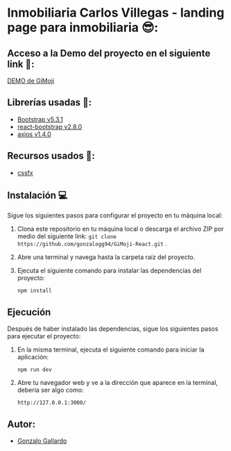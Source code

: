 # Inmobiliaria Carlos Villegas - landing page para inmobiliaria  😎:


## Acceso a la Demo del proyecto en el siguiente link 👀:

[DEMO de GiMoji](https://gimoji.netlify.app)

## Librerías usadas 📁:

- [Bootstrap v5.3.1](https://getbootstrap.com/)
- [react-bootstrap v2.8.0](https://react-bootstrap.netlify.app/)
- [axios v1.4.0](https://axios-http.com/)

## Recursos usados 📝:

- [cssfx](https://cssfx.netlify.app/)


## Instalación 💻

Sigue los siguientes pasos para configurar el proyecto en tu máquina local:

1. Clona este repositorio en tu máquina local o descarga el archivo ZIP por medio del siguiente link: `git clone https://github.com/gonzalogg94/GiMoji-React.git` .
2. Abre una terminal y navega hasta la carpeta raíz del proyecto.
3. Ejecuta el siguiente comando para instalar las dependencias del proyecto:

    ```
    npm install
    ```

## Ejecución

Después de haber instalado las dependencias, sigue los siguientes pasos para ejecutar el proyecto:

1. En la misma terminal, ejecuta el siguiente comando para iniciar la aplicación:

    ```
    npm run dev
    ```

2. Abre tu navegador web y ve a la dirección que aparece en la terminal, deberia ser algo como:
    ```
    http://127.0.0.1:3000/
    ```


## Autor:
- [Gonzalo Gallardo](https://github.com/gonzalogg94)
